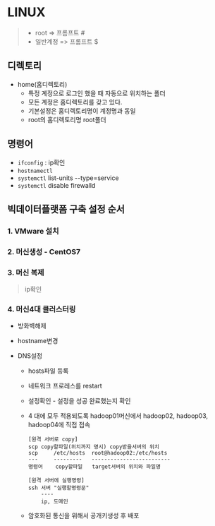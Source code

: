 # LINUX

> * root => 프롬프트 #
> * 일반계정 => 프롬프트 $

## 디렉토리

* home(홈디렉토리) 
  * 특정 계정으로 로그인 했을 때 자동으로 위치하는 폴더
  * 모든 계정은 홈디렉토리를 갖고 있다.
  * 기본설정은 홈디렉토리명이 계정명과 동일
  * root의 홈디렉토리명 root폴더

## 명령어



* `ifconfig` : ip확인
* `hostnamectl`
* `systemctl` list-units --type=service
* `systemctl` disable firewalld

## 빅데이터플랫폼 구축 설정 순서

### 1. VMware 설치

### 2. 머신생성 - CentOS7

### 3. 머신 복제

> ip확인

### 4. 머신4대 클러스터링

* 방화벽해제

* hostname변경

* DNS설정

  * hosts파일 등록

  * 네트워크 프로레스를 restart

  * 설정확인 - 설정을 성공 완료했는지 확인

  * 4 대에 모두 적용되도록 hadoop01머신에서 hadoop02, hadoop03, hadoop04에 직접 접속

    ```linux
    [원격 서버로 copy]
    scp copy할파일(위치까지 명시) copy받을서버의 위치
    scp 	/etc/hosts	root@hadoop02:/etc/hosts
    ---     ---------   -------------------------
    명령어    copy할파일   target서버의 위치와 파일명
    
    [원격 서버에 실행명령]
    ssh 서버 "실행할명령문"
    	----
    	ip, 도메인
    
    ```

  * 암호화된 통신을 위해서 공개키생성 후 배포
